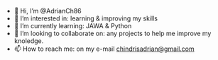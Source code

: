 - 👋 Hi, I’m @AdrianCh86
- 👀 I’m interested in: learning & improving my skills
- 🌱 I’m currently learning: JAWA & Python
- 💞️ I’m looking to collaborate on: any projects to help me improve my knoledge.
- 📫 How to reach me: on my e-mail chindrisadrian@gmail.com

<!---
AdrianCh86/AdrianCh86 is a ✨ special ✨ repository because its `README.md` (this file) appears on your GitHub profile.
You can click the Preview link to take a look at your changes.
--->
